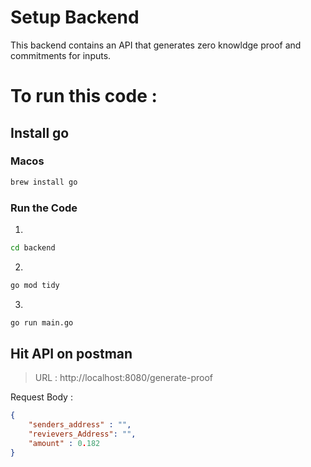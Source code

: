 # Setup Backend 

This backend contains an API that generates zero knowldge proof and commitments for inputs.

# To run this code : 

## Install go

### Macos

```bash
brew install go
```

### Run the Code

1. 
```bash
cd backend
```

2. 
```bash
go mod tidy
```
3. 
```bash
go run main.go
```

## Hit API on postman

> URL :    http://localhost:8080/generate-proof

Request Body : 

```json
{
    "senders_address" : "",
    "revievers_Address": "",
    "amount" : 0.182
}
```
